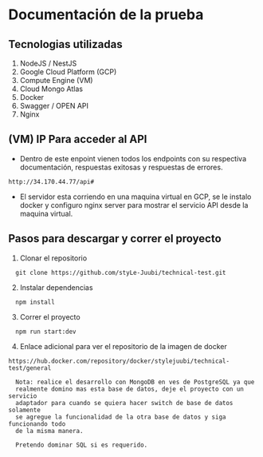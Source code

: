 # Documentación de la prueba
## Tecnologias utilizadas ##

1. NodeJS / NestJS
2. Google Cloud Platform (GCP)
3. Compute Engine (VM)
4. Cloud Mongo Atlas
5. Docker
6. Swagger / OPEN API
7. Nginx

## (VM) IP Para acceder al API ##
  - Dentro de este enpoint vienen todos los endpoints con su respectiva
    documentación, respuestas exitosas y respuestas de errores.
  ```
  http://34.170.44.77/api#
  ```
  - El servidor esta corriendo en una maquina virtual en GCP,
    se le instalo docker y configuro nginx server para mostrar 
    el servicio API desde la maquina virtual.


## Pasos para descargar y correr el proyecto ##

1. Clonar el repositorio
  ```
    git clone https://github.com/styLe-Juubi/technical-test.git
  ```

2. Instalar dependencias
  ```
    npm install
  ```

3. Correr el proyecto
  ```
    npm run start:dev
  ```

4. Enlace adicional para ver el repositorio de la imagen de docker
  ```
  https://hub.docker.com/repository/docker/stylejuubi/technical-test/general
  ```

```
  Nota: realice el desarrollo con MongoDB en ves de PostgreSQL ya que 
  realmente domino mas esta base de datos, deje el proyecto con un servicio 
  adaptador para cuando se quiera hacer switch de base de datos solamente
  se agregue la funcionalidad de la otra base de datos y siga funcionando todo
  de la misma manera.

  Pretendo dominar SQL si es requerido.
```